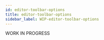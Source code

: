 ```yaml
---
id: editor-toolbar-options
title: editor-toolbar-options
sidebar_label: WIP-editor-toolbar-options
---
```



WORK IN PROGRESS
        